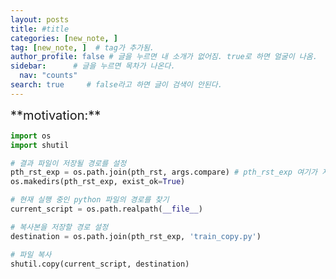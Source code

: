 ```yaml
---
layout: posts
title: #title
categories: [new_note, ]
tag: [new_note, ]  # tag가 추가됨.
author_profile: false # 글을 누르면 내 소개가 없어짐. true로 하면 얼굴이 나옴.
sidebar:      # 글을 누르면 목차가 나온다.
  nav: "counts" 
search: true     # false라고 하면 글이 검색이 안된다.
---
```


<div class="notice--info" markdown="1" style='font-size: 20px'>
**motivation:**  
</div>



``` python
import os
import shutil

# 결과 파일이 저장될 경로를 설정
pth_rst_exp = os.path.join(pth_rst, args.compare) # pth_rst_exp 여기가 저장하고 싶은 폴더명
os.makedirs(pth_rst_exp, exist_ok=True)

# 현재 실행 중인 python 파일의 경로를 찾기
current_script = os.path.realpath(__file__)

# 복사본을 저장할 경로 설정
destination = os.path.join(pth_rst_exp, 'train_copy.py')

# 파일 복사
shutil.copy(current_script, destination)

```